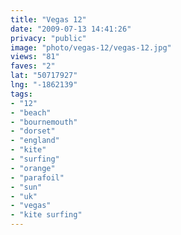 ```yaml
---
title: "Vegas 12"
date: "2009-07-13 14:41:26"
privacy: "public"
image: "photo/vegas-12/vegas-12.jpg"
views: "81"
faves: "2"
lat: "50717927"
lng: "-1862139"
tags:
- "12"
- "beach"
- "bournemouth"
- "dorset"
- "england"
- "kite"
- "surfing"
- "orange"
- "parafoil"
- "sun"
- "uk"
- "vegas"
- "kite surfing"
---
```

<a href="/photos/2009/07/13/vegas-12" rel="nofollow"></a>
